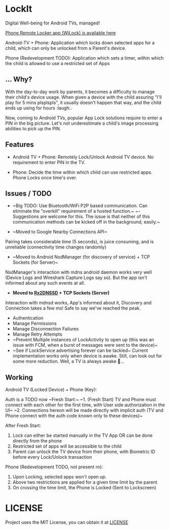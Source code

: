 # LockIt

Digital Well-being for Android TVs, managed!

[Phone Remote Locker app (WiLock) is available here](https://github.com/a7r3/WiLock)

Android-TV + Phone: Application which locks down selected apps for a child, which can only be unlocked from a Parent's device.

Phone (Redevelopment TODO): Application which sets a timer, within which the child is allowed to use a restricted set of Apps

## ... Why?

With the day-to-day work by parents, it becomes a difficulty to manage their child's device usage. When given a device with the child assuring "I'll play for 5 mins plsplspls", it usually doesn't happen that way, and the child ends up using for hours :laugh:.

Now, coming to Android TVs, popular App Lock solutions require to enter a PIN in the big picture. Let's not underestimate a child's image processing abilities to pick up the PIN.

## Features

* Android TV + Phone: Remotely Lock/Unlock Android TV device. No requirement to enter PIN in the TV.

* Phone: Decide the time within which child can use restricted apps. Phone Locks once time's over.

## Issues / TODO

* ~Big TODO: Use Bluetooth/WiFi P2P based communication. Can eliminate the "overkill" requirement of a hosted function.~
  ~- Suggestions are welcome for this. The issue is that neither of this communication methods can be kicked off in the background, easily.~

* ~Moved to Google Nearby Connections API~

Pairing takes considerable time (5 seconds), is juice consuming, and is unreliable (connectivity time changes randomly)

* ~Moved to Android NsdManager (for discovery of service) + TCP Sockets (for Server)~

NsdManager's interaction with mdns android daemon works very well (Device Logs and Wireshark Capture Logs say so). But the app isn't informed about any such events at all.

* **Moved to [Rx2DNSSD](https://github.com/andriydruk/RxDNSSD) + TCP Sockets (Server)**

Interaction with mdnsd works, App's informed about it, Discovery and Connection takes a few ms! Safe to say we've reached the peak.

* Authentication
* Manage Permissions
* Manage Disconnection Failures
* Manage Retry Attempts
* ~Prevent Multiple instances of LockActivity to open up (this was an issue with FCM, when a burst of messages were sent to the device)~
* ~See if LockService advertising forever can be tackled~ Current implementation works only when device is awake. Still, can look out for some more reduction.
  Well, a TV is always awake :shrug:...

## Working

Android TV (Locked Device) + Phone (Key):

Auth is a TODO now
~Fresh Start:~
~1. (Fresh Start) TV and Phone must connect with each other for the first time, with User side authorization in the UI~
~2. Connections hereon will be made directly with implicit auth (TV and Phone connect with the auth code known only to these devices)~

After Fresh Start:
1. Lock can either be started manually in the TV App OR can be done directly from the phone
2. Restricted set of apps will be accessible to the child
3. Parent can unlock the TV device from their phone, with Biometric ID before every Lock/Unlock transaction

Phone (Redevelopment TODO, not present rn):

1. Upon Locking, selected apps won't open up.
2. Above two restrictions are applied for a given time limit by the parent
3. On crossing the time limit, the Phone is Locked (Sent to Lockscreen)

# LICENSE

Project uses the MIT License, you can obtain it at [LICENSE](https://raw.githubusercontent.com/a7r3/LockIt/master/LICENSE)
